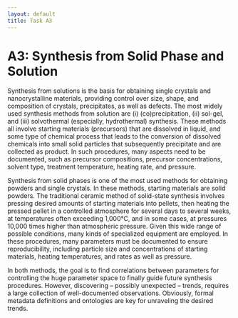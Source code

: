 ```yaml
---
layout: default
title: Task A3
---
```


# A3: Synthesis from Solid Phase and Solution

Synthesis from solutions is the basis for obtaining single crystals and nanocrystalline materials, providing control over size, shape, and composition of crystals, precipitates, as well as defects. The most widely used synthesis methods from solution are (i) (co)precipitation, (ii) sol-gel, and (iii) solvothermal (especially, hydrothermal) synthesis. These methods all involve starting materials (precursors) that are dissolved in liquid, and some type of chemical process that leads to the conversion of dissolved chemicals into small solid particles that subsequently precipitate and are collected as product. In such procedures, many aspects need to be documented, such as precursor compositions, precursor concentrations, solvent type, treatment temperature, heating rate, and pressure. 

Synthesis from solid phases is one of the most used methods for obtaining powders and single crystals. In these methods, starting materials are solid powders. The traditional ceramic method of solid-state synthesis involves pressing desired amounts of starting materials into pellets, then heating the pressed pellet in a controlled atmosphere for several days to several weeks, at temperatures often exceeding 1,000°C, and in some cases, at pressures 10,000 times higher than atmospheric pressure. Given this wide range of possible conditions, many kinds of specialized equipment are employed. In these procedures, many parameters must be documented to ensure reproducibility, including particle size and concentrations of starting materials, heating temperatures, and rates as well as pressure.

In both methods, the goal is to find correlations between parameters for controlling the huge parameter space to finally guide future synthesis procedures. However, discovering – possibly unexpected – trends, requires a large collection of well-documented observations. Obviously, formal metadata definitions and ontologies are key for unraveling the desired trends.
